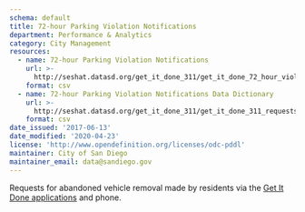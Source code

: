 ```yaml
---
schema: default
title: 72-hour Parking Violation Notifications
department: Performance & Analytics
category: City Management
resources:
  - name: 72-hour Parking Violation Notifications
    url: >-
      http://seshat.datasd.org/get_it_done_311/get_it_done_72_hour_violation_requests_datasd_v1.csv
    format: csv
  - name: 72-hour Parking Violation Notifications Data Dictionary
    url: >-
      http://seshat.datasd.org/get_it_done_311/get_it_done_311_requests_dictionary_datasd.csv
    format: csv
date_issued: '2017-06-13'
date_modified: '2020-04-23'
license: 'http://www.opendefinition.org/licenses/odc-pddl'
maintainer: City of San Diego
maintainer_email: data@sandiego.gov
---
```

Requests for abandoned vehicle removal made by residents via the
<a href="https://www.sandiego.gov/get-it-done" target="_blank" rel="noopener">
Get It Done applications</a> and phone.
